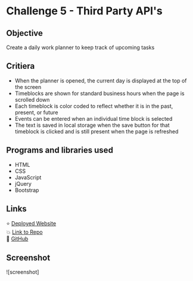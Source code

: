 # Challenge 5 - Third Party API's

## Objective

Create a daily work planner to keep track of upcoming tasks

## Critiera

* When the planner is opened, the current day is displayed at the top of the screen
* Timeblocks are shown for standard business hours when the page is scrolled down
* Each timeblock is color coded to reflect whether it is in the past, present, or future
* Events can be entered when an individual time block is selected
* The text is saved in local storage when the save button for that timeblock is clicked and is still present when the page is refreshed

## Programs and libraries used

* HTML
* CSS
* JavaScript
* jQuery
* Bootstrap

## Links
:star: [Deployed Website](https://rpb543.github.io/functional-day-planner-rpb/)\
:boom: [Link to Repo](https://github.com/RPB543/functional-day-planner-rpb)\
:dizzy: [GitHub](https://github.com/RPB543)



## Screenshot
![screenshot]